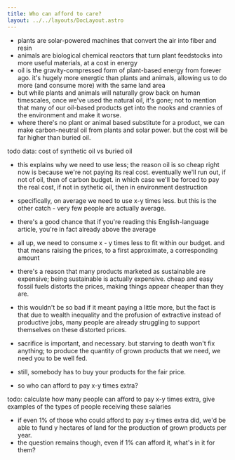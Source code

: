 ```yaml
---
title: Who can afford to care?
layout: ../../layouts/DocLayout.astro
---
```


- plants are solar-powered machines that convert the air into fiber and resin
- animals are biological chemical reactors that turn plant feedstocks into more useful materials, at a cost in energy
- oil is the gravity-compressed form of plant-based energy from forever ago. it's hugely more energtic than plants and animals, allowing us to do more (and consume more) with the same land area
- but while plants and animals will naturally grow back on human timescales, once we've used the natural oil, it's gone; not to mention that many of our oil-based products get into the nooks and crannies of the environment and make it worse.
- where there's no plant or animal based substitute for a product, we can make carbon-neutral oil from plants and solar power. but the cost will be far higher than buried oil.

todo data: cost of synthetic oil vs buried oil

- this explains why we need to use less; the reason oil is so cheap right now is because we're not paying its real cost. eventually we'll run out, if not of oil, then of carbon budget. in which case we'll be forced to pay the real cost, if not in sythetic oil, then in environment destruction

- specifically, on average we need to use x-y times less. but this is the other catch - very few people are actually average.
- there's a good chance that if you're reading this English-language article, you're in fact already above the average
- all up, we need to consume x - y times less to fit within our budget. and that means raising the prices, to a first approximate, a corresponding amount

- there's a reason that many products marketed as sustainable are expensive; being sustainable is actually expensive. cheap and easy fossil fuels distorts the prices, making things appear cheaper than they are.
- this wouldn't be so bad if it meant paying a little more, but the fact is that due to wealth inequality and the profusion of extractive instead of productive jobs, many people are already struggling to support themselves on these distorted prices.
- sacrifice is important, and necessary. but starving to death won't fix anything; to produce the quantity of grown products that we need, we need you to be well fed.
- still, somebody has to buy your products for the fair price.
- so who can afford to pay x-y times extra?

todo: calculate how many people can afford to pay x-y times extra, give examples of the types of people receiving these salaries

- if even 1% of those who could afford to pay x-y times extra did, we'd be able to fund y hectares of land for the production of grown products per year.
- the question remains though, even if 1% can afford it, what's in it for them? 